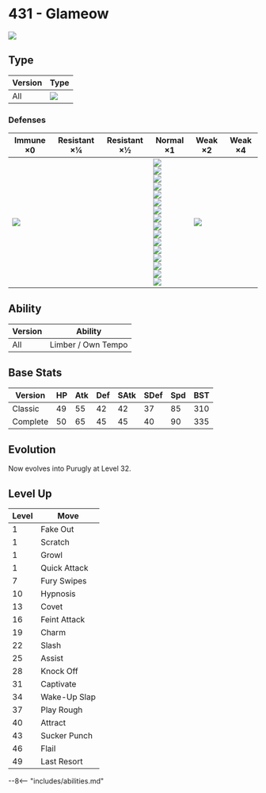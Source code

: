 # 431 - Glameow
![][431]

## Type

Version | Type
---     | ---
All     | ![][normal]

### Defenses

Immune ×0      | Resistant ×¼ | Resistant ×½ | Normal ×1                                                                                                                                                                                                                           | Weak ×2           | Weak ×4
---            | ---          | ---          | ---                                                                                                                                                                                                                                 | ---               | ---
![][ghost]<br> | &nbsp;       | &nbsp;       | ![][normal]<br>![][flying]<br>![][poison]<br>![][ground]<br>![][rock]<br>![][bug]<br>![][steel]<br>![][fire]<br>![][water]<br>![][grass]<br>![][electric]<br>![][psychic]<br>![][ice]<br>![][dragon]<br>![][dark]<br>![][fairy]<br> | ![][fighting]<br> | &nbsp;

## Ability

Version | Ability
---     | ---
All     | Limber / Own Tempo

## Base Stats

Version  | HP  | Atk | Def | SAtk | SDef | Spd | BST
---      | --- | --- | --- | ---  | ---  | --- | ---
Classic  | 49  | 55  | 42  | 42   | 37   | 85  | 310
Complete | 50  | 65  | 45  | 45   | 40   | 90  | 335

## Evolution
Now evolves into Purugly at Level 32.

## Level Up

Level | Move
---   | ---
1     | Fake Out
1     | Scratch
1     | Growl
1     | Quick Attack
7     | Fury Swipes
10    | Hypnosis
13    | Covet
16    | Feint Attack
19    | Charm
22    | Slash
25    | Assist
28    | Knock Off
31    | Captivate
34    | Wake-Up Slap
37    | Play Rough
40    | Attract
43    | Sucker Punch
46    | Flail
49    | Last Resort


--8<-- "includes/abilities.md"

[431]: ../img/pokemon/431.png
[normal]: ../img/types/normal.png
[fire]: ../img/types/fire.png
[fighting]: ../img/types/fighting.png
[water]: ../img/types/water.png
[flying]: ../img/types/flying.png
[grass]: ../img/types/grass.png
[poison]: ../img/types/poison.png
[electric]: ../img/types/electric.png
[ground]: ../img/types/ground.png
[psychic]: ../img/types/psychic.png
[rock]: ../img/types/rock.png
[ice]: ../img/types/ice.png
[bug]: ../img/types/bug.png
[dragon]: ../img/types/dragon.png
[ghost]: ../img/types/ghost.png
[dark]: ../img/types/dark.png
[steel]: ../img/types/steel.png
[fairy]: ../img/types/fairy.png
